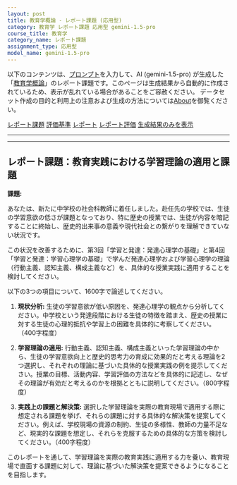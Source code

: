 ```yaml
---
layout: post
title: 教育学概論 - レポート課題 (応用型)
category: 教育学 レポート課題 応用型 gemini-1.5-pro
course_title: 教育学
category_name: レポート課題
assignment_type: 応用型
model_name: gemini-1.5-pro
---
```


以下のコンテンツは、[プロンプト](https://github.com/takedatoshiyuki/synthetic_assignments/tree/main/generated/教育学/gemini-1.5-pro/prompt_レポート課題-応用型.md)を入力して、AI (gemini-1.5-pro) が生成した「[教育学概論](/contents/教育学/)」のレポート課題です。このページは生成結果から自動的に作成されているため、表示が乱れている場合があることをご容赦ください。
データセット作成の目的と利用上の注意および生成の方法については[About](/About)を御覧ください。

[レポート課題](../レポート課題-応用型)
[評価基準](../評価基準-応用型)
[レポート](../レポート-応用型)
[レポート評価](../レポート評価-応用型)
[生成結果のみを表示](https://github.com/takedatoshiyuki/synthetic_assignments/tree/main/generated/教育学/gemini-1.5-pro/レポート課題-応用型.md)
  

***
***
  
## レポート課題：教育実践における学習理論の適用と課題

**課題:**

あなたは、新たに中学校の社会科教師に着任しました。赴任先の学校では、生徒の学習意欲の低さが課題となっており、特に歴史の授業では、生徒が内容を暗記することに終始し、歴史的出来事の意義や現代社会との繋がりを理解できていない状況です。

この状況を改善するために、第3回「学習と発達：発達心理学の基礎」と第4回「学習と発達：学習心理学の基礎」で学んだ発達心理学および学習心理学の理論（行動主義、認知主義、構成主義など）を、具体的な授業実践に適用することを検討してください。

以下の3つの項目について、1600字で論述してください。

1. **現状分析:** 生徒の学習意欲が低い原因を、発達心理学の観点から分析してください。中学校という発達段階における生徒の特徴を踏まえ、歴史の授業に対する生徒の心理的抵抗や学習上の困難を具体的に考察してください。（400字程度）

2. **学習理論の適用:** 行動主義、認知主義、構成主義といった学習理論の中から、生徒の学習意欲向上と歴史的思考力の育成に効果的だと考える理論を2つ選択し、それぞれの理論に基づいた具体的な授業実践の例を提示してください。授業の目標、活動内容、学習評価の方法などを具体的に記述し、なぜその理論が有効だと考えるのかを根拠とともに説明してください。（800字程度）

3. **実践上の課題と解決策:**  選択した学習理論を実際の教育現場で適用する際に想定される課題を挙げ、それらの課題に対する具体的な解決策を提案してください。例えば、学校現場の資源の制約、生徒の多様性、教師の力量不足など、現実的な課題を想定し、それらを克服するための具体的な方策を検討してください。（400字程度）


このレポートを通して、学習理論を実際の教育実践に適用する力を養い、教育現場で直面する課題に対して、理論に基づいた解決策を提案できるようになることを目指します。
